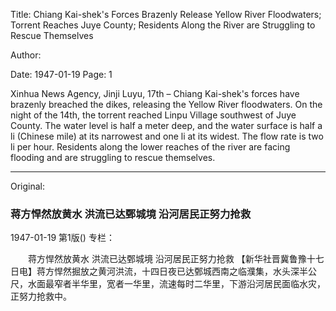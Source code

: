 Title: Chiang Kai-shek's Forces Brazenly Release Yellow River Floodwaters; Torrent Reaches Juye County; Residents Along the River are Struggling to Rescue Themselves

Author:

Date: 1947-01-19
Page: 1

Xinhua News Agency, Jinji Luyu, 17th – Chiang Kai-shek's forces have brazenly breached the dikes, releasing the Yellow River floodwaters. On the night of the 14th, the torrent reached Linpu Village southwest of Juye County. The water level is half a meter deep, and the water surface is half a li (Chinese mile) at its narrowest and one li at its widest. The flow rate is two li per hour. Residents along the lower reaches of the river are facing flooding and are struggling to rescue themselves.



<hr /> 

Original: 


### 蒋方悍然放黄水  洪流已达鄄城境  沿河居民正努力抢救

1947-01-19
第1版()
专栏：

　　蒋方悍然放黄水  洪流已达鄄城境
    沿河居民正努力抢救
    【新华社晋冀鲁豫十七日电】蒋方悍然掘放之黄河洪流，十四日夜已达鄄城西南之临濮集，水头深半公尺，水面最窄者半华里，宽者一华里，流速每时二华里，下游沿河居民面临水灾，正努力抢救中。
